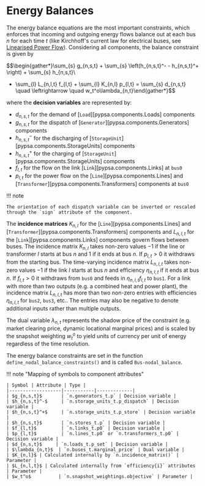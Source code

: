 <!--
SPDX-FileCopyrightText: PyPSA Contributors

SPDX-License-Identifier: CC-BY-4.0
-->

# Energy Balances

The energy balance equations are the most important constraints, which enforces that incoming and outgoing energy flows balance out at each bus $n$ for each time $t$ (like Kirchhoff's current law for electrical buses, see [Linearised Power Flow](../optimization/power-flow.md)). Considering all components, the balance constraint is given by

$$\begin{gather*}\sum_{s} g_{n,s,t} + \sum_{s} \left(h_{n,s,t}^- - h_{n,s,t}^+ \right) + \sum_{s} h_{n,s,t}\\
+ \sum_{l} L_{n,l,t} f_{l,t} + \sum_{l} K_{n,l} p_{l,t} = \sum_{s} d_{n,s,t} \quad \leftrightarrow  \quad w_t^o\lambda_{n,t}\end{gather*}$$

where the **decision variables** are represented by:

- $d_{n,s,t}$ for the demand of [`Load`][pypsa.components.Loads] components
- $g_{n,s,t}$ for the dispatch of [`Generator`][pypsa.components.Generators] components
- $h_{n,s,t}^-$ for the discharging of [`StorageUnit`][pypsa.components.StorageUnits] components
- $h_{n,s,t}^+$ for the charging of [`StorageUnit`][pypsa.components.StorageUnits] components
- $f_{l,t}$ for the flow on the link [`Link`][pypsa.components.Links] at `bus0`
- $p_{l,t}$ for the power flow on the [`Line`][pypsa.components.Lines] and [`Transformer`][pypsa.components.Transformers] components at `bus0`

!!! note

    The orientation of each dispatch variable can be inverted or rescaled through the `sign` attribute of the component.

The **incidence matrices** $K_{n,l}$ for the [`Line`][pypsa.components.Lines] and [`Transformer`][pypsa.components.Transformers] components and $L_{n,l,t}$ for the [`Link`][pypsa.components.Links] components govern flows between buses. The incidence matrix $K_{n,l}$ takes non-zero values $-1$ if the line or transformer $l$ starts at bus $n$ and $1$ if it ends at
bus $n$. If $p_{l,t}>0$ it withdraws from the starting bus. The time-varying incidence matrix $L_{n,l,t}$ takes non-zero values $-1$ if the link $l$ starts at bus $n$ and efficiency $\eta_{n,l,t}$ if it ends at bus $n$. If $f_{l,t}>0$ it withdraws from `bus0` and feeds in $\eta_{n,l,t} f_{l,t}$ to `bus1`. For a link with more than two outputs (e.g. a combined heat and power plant), the incidence matrix $L_{n,l,t}$ has more than two non-zero entries with efficiencies $\eta_{n,l,t}$ for `bus2`, `bus3`, etc.. The entries may also be negative to denote additional inputs rather than multiple outputs.

The dual variable $\lambda_{n,t}$ represents the shadow price of the constraint (e.g. market clearing price, dynamic locational marginal prices) and is scaled by the snapshot weighting $w_t^o$ to yield units of currency per unit of energy regardless of the time resolution.

The energy balance constraints are set in the function `define_nodal_balance_constraints()` and is called `Bus-nodal_balance`.

!!! note "Mapping of symbols to component attributes"

    | Symbol | Attribute | Type |
    |-------------------|-----------|-------------|
    | $g_{n,s,t}$       | `n.generators_t.p` | Decision variable |
    | $h_{n,s,t}^-$     | `n.storage_units_t.p_dispatch` | Decision variable |
    | $h_{n,s,t}^+$     | `n.storage_units_t.p_store` | Decision variable |
    | $h_{n,s,t}$       | `n.stores_t.p` | Decision variable |
    | $f_{l,t}$         | `n.links_t.p0` | Decision variable |
    | $p_{l,t}$         | `n.lines_t.p0` or `n.transformers_t.p0` | Decision variable |
    | $d_{n,s,t}$     | `n.loads_t.p_set` | Decision variable |
    | $\lambda_{n,t}$  | `n.buses_t.marginal_price` | Dual variable |
    | $K_{n,l}$ | Calculated internally by `n.incidence_matrix()` | Parameter |
    | $L_{n,l,t}$ | Calculated internally from `efficiency{i}` attributes | Parameter |
    | $w_t^o$          | `n.snapshot_weightings.objective` | Parameter |
